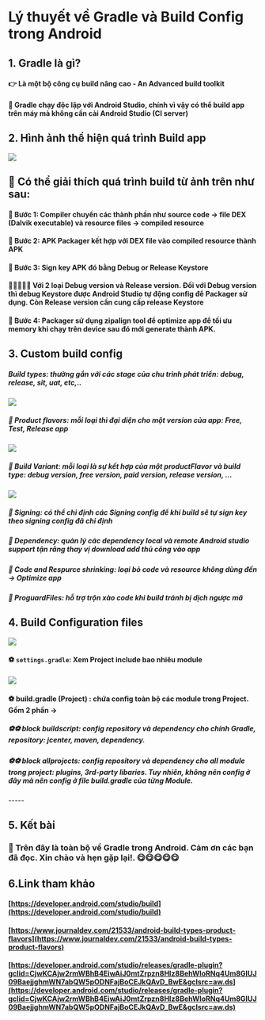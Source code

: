 # Lý thuyết về Gradle và Build Config trong Android
## 1. Gradle là gì?<br>
#### 👉️ Là một bộ công cụ build nâng cao - An Advanced build toolkit<br>
#### 🤜 Gradle chạy độc lập với Android Studio, chính vì vậy có thể build app trên máy mà không cần cài Android Studio (CI server)<br>
## 2. Hình ảnh thể hiện quá trình Build app<br>
![](https://images.viblo.asia/f8cb2736-6507-475e-ad97-7fda8caa549c.PNG)<br>
## 🎉 Có thể giải thích quá trình build từ ảnh trên như sau: <br>
#### 🍌 Bước 1: Compiler chuyển các thành phần như source code -> file DEX (Dalvik executable) và resource files -> compiled resource<br>
#### 🍌 Bước 2: APK Packager kết hợp với DEX file vào compiled resource thành APK<br>
#### 🍌 Bước 3: Sign key APK đó bằng Debug or Release Keystore<br>

#### 📢📢📢📢📢 Với 2 loại Debug version và Release version. Đối với Debug version thì debug Keystore được Android Studio tự động config để Packager sử dụng. Còn Release version cần cung cấp release Keystore<br>
#### 🍌 Bước 4: Packager sử dụng zipalign tool để optimize app để tối ưu memory khi chạy trên device sau đó mới generate thành APK.<br>
## 3. Custom build config<br>
##### Build types: thường gắn với các stage của chu trình phát triển: debug, release, sit, uat, etc,..<br>
![](https://images.viblo.asia/3a512591-ad4f-4fb9-8843-43e9471d9ad1.PNG)<br>

##### 🥒 Product flavors: mỗi loại thì đại diện cho một version của app: Free, Test, Release app <br>
![](https://images.viblo.asia/66ab72f0-4934-423e-9f14-5099c18378ce.PNG)<br>
##### 🥒 Build Variant: mỗi loại là sự kết hợp của một productFlavor và build type: debug version, free version, paid version, release version, ...<br>
![](https://images.viblo.asia/787e8c07-357d-49ed-9d94-83e9c38321d8.PNG)<br>

##### 🥒 Signing: có thể chỉ định các Signing config để khi build sẽ tự sign key theo signing config đã chỉ định<br>

##### 🥒 Dependency: quản lý các dependency local và remote Android studio support tận răng thay vị download add thủ công vào app<br>

##### 🥒 Code and Respurce shrinking: loại bỏ code và resource không dùng đến -> Optimize app<br>

##### 🥒 ProguardFiles: hỗ trợ trộn xào code khi build tránh bị dịch ngược mã<br>

## 4. Build Configuration files<br>
![](https://images.viblo.asia/99eb99c6-d4f8-448d-afa3-b4588dcd33d1.PNG)<br>
#### ⚽️ `settings.gradle`: Xem Project include bao nhiêu module<br>
![](https://images.viblo.asia/432b4fae-f8c9-46ee-8c1d-7734d672391c.PNG)<br>
#### ⚽️ build.gradle (Project) : chứa config toàn bộ các module trong Project. Gồm 2 phần -> <br>
##### ⚽️⚽️ block buildscript: config repository và dependency cho chính Gradle, repository: jcenter, maven, dependency.<br>
##### ⚽️⚽️ block allprojects: config repository và dependency cho all module trong project: plugins, 3rd-party libaries. Tuy nhiên, không nên config ở đây mà nên config ở file build.gradle của từng Module.<br>
-----<br>
## 5. Kết bài<br>
### 🖖 Trên đây là toàn bộ về Gradle trong Android. Cảm ơn các bạn đã đọc. Xin chào và hẹn gặp lại!. 😋😋😋😋😋<br>
## 6.Link tham khảo<br>
#### [https://developer.android.com/studio/build](https://developer.android.com/studio/build)<br>
#### [https://www.journaldev.com/21533/android-build-types-product-flavors](https://www.journaldev.com/21533/android-build-types-product-flavors)<br>
#### [https://developer.android.com/studio/releases/gradle-plugin?gclid=CjwKCAjw2rmWBhB4EiwAiJ0mtZrpzn8HIz8BehWIoRNq4Um8GlUJ09BaejjghmWN7abQW5pODNFajBoCEJkQAvD_BwE&gclsrc=aw.ds](https://developer.android.com/studio/releases/gradle-plugin?gclid=CjwKCAjw2rmWBhB4EiwAiJ0mtZrpzn8HIz8BehWIoRNq4Um8GlUJ09BaejjghmWN7abQW5pODNFajBoCEJkQAvD_BwE&gclsrc=aw.ds)